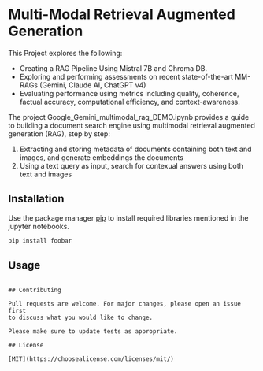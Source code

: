 # Multi-Modal Retrieval Augmented Generation

This Project explores the following:

- Creating a RAG Pipeline Using Mistral 7B and Chroma DB.
- Exploring and performing assessments on recent state-of-the-art MM-RAGs (Gemini, Claude AI, ChatGPT v4)
- Evaluating performance using metrics including quality, coherence, factual accuracy, computational efficiency, and context-awareness.

The project Google_Gemini_multimodal_rag_DEMO.ipynb provides a guide to building a document search engine using multimodal retrieval augmented generation (RAG), step by step:

1. Extracting and storing metadata of documents containing both text and images, and generate embeddings the documents
2. Using a text query as input, search for contexual answers using both text and images

## Installation 

Use the package manager [pip](https://pip.pypa.io/en/stable/) to install required libraries mentioned in the jupyter notebooks.

```bash
pip install foobar
```

## Usage


```

## Contributing

Pull requests are welcome. For major changes, please open an issue first
to discuss what you would like to change.

Please make sure to update tests as appropriate.

## License

[MIT](https://choosealicense.com/licenses/mit/)
